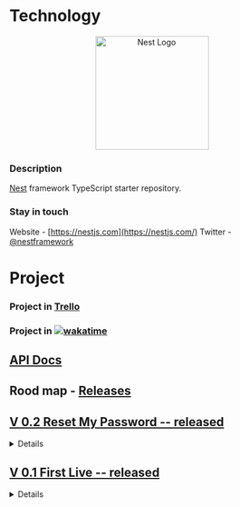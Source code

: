 # Technology

<p align="center">
  <a href="http://nestjs.com/" target="blank"><img src="https://nestjs.com/img/logo-small.svg" width="200" alt="Nest Logo" /></a>
</p>

### Description

[Nest](https://github.com/nestjs/nest) framework TypeScript starter repository.

### Stay in touch

Website - [https://nestjs.com](https://nestjs.com/) Twitter - [@nestframework](https://twitter.com/nestframework)

# Project

### Project in [Trello](https://trello.com/b/LCgVV444/portfolio)

### Project in [![wakatime](https://wakatime.com/badge/user/2b8d577c-8421-4136-96aa-e15e59c6a7d8/project/52fbbbc6-55fc-4849-9a33-8079722b4d73.svg)](https://wakatime.com/projects/portfolio-backend)

## [API Docs](https://portfoliobackendweb.onrender.com/api/v1#/default)

## Rood map - [Releases](https://github.com/AHMED-5G/portfolio-backend/releases)

## [V 0.2 Reset My Password -- released](https://github.com/AHMED-5G/portfolio-backend/releases/tag/0.0.2)

<details>
<summary>Details</summary>

- Typeorm migrations, create and run local and prod.
- API docs.
- Reset User password.
- User controller and service Mock test.
- Custom validation pipeline
  </details>

## [V 0.1 First Live -- released](https://github.com/AHMED-5G/portfolio-backend/releases/tag/0.0.1)

<details>
<summary>Details</summary>

- User Resource
- MySQL local
- Postgres on production
- Request reset password
- Send code to email
- JSON Web Tokens
- sign up /login
  </details>
